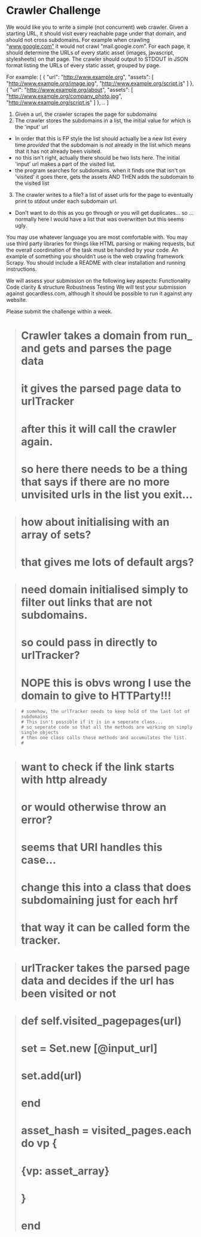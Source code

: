 Crawler Challenge
=================

We would like you to write a simple (not concurrent) web crawler.
Given a starting URL, it should visit every reachable page under that domain, and should not cross subdomains. For example when crawling “www.google.com” it would not crawl “mail.google.com”.
For each page, it should determine the URLs of every static asset (images, javascript, stylesheets) on that page.
The crawler should output to STDOUT in JSON format listing the URLs of every static asset, grouped by page.
 
For example:
[
  {
    "url": "http://www.example.org",
    "assets": [
      "http://www.example.org/image.jpg",
      "http://www.example.org/script.js"
    ]
  },
  {
    "url": "http://www.example.org/about",
    "assets": [
      "http://www.example.org/company_photo.jpg",
      "http://www.example.org/script.js"
    ]
  },
  ..
]
 

1. Given a url, the crawler scrapes the page for subdomains
2. The crawler stores the subdomains in a list, the initial value for which is the 'input' url
  * In order that this is FP style the list should actually be a new list every time *provided* that the subdomain is *not* already in the list which means that it has not already been visited.
  * no this isn't right, actually there should be two lists here. The initial 'input' url makes a part of the visited list. 
  * the program searches for subdomains. when it finds one that isn't on 'visited' it goes there, gets the assets AND THEN adds the subdomain to the visited list
3. The crawler writes to a file? a list of asset urls for the page to eventually print to stdout under each subdomain url.
  * Don't want to do this as you go through or you will get duplicates... so ... normally here I would have a list that was overwritten but this seems ugly.



You may use whatever language you are most comfortable with.
You may use third party libraries for things like HTML parsing or making requests, but the overall coordination of the task must be handled by your code. An example of something you shouldn’t use is the web crawling framework Scrapy.
You should include a README with clear installation and running instructions.
 
We will assess your submission on the following key aspects:
Functionality
Code clarity & structure
Robustness
Testing
We will test your submission against gocardless.com, although it should be possible to run it against any website.
 
Please submit the challenge within a week.


> # Crawler takes a domain from run_ and gets and parses the page data
> # it gives the parsed page data to urlTracker
> #
> # after this it will call the crawler again.
> # so here there needs to be a thing that says if there are no more unvisited urls in the list you exit...

>   # how about initialising with an array of sets?
>   # that gives me lots of default args?

>   # need domain initialised simply to filter out links that are not subdomains.
>   # so could pass in directly to urlTracker?
>   # NOPE this is obvs wrong I use the domain to give to HTTParty!!!

>     # somehow, the urlTracker needs to keep hold of the last lot of subdomains
>     # This isn't possible if it is in a seperate class...
>     # so seperate code so that all the methods are working on simply single objects
>     # then one class calls those methods and accumulates the list.
>     #

>   # want to check if the link starts with http already
>   # or would otherwise throw an error?
>   # seems that URI handles this case...
> # change this into a class that does subdomaining just for each hrf
> # that way it can be called form the tracker.


> # urlTracker takes the parsed page data and decides if the url has been visited or not

> # def self.visited_pagepages(url)
> #   set = Set.new [@input_url]
> #   set.add(url)
> # end
> # asset_hash = visited_pages.each do vp {
> #   {vp: asset_array}
> # }
> # end

